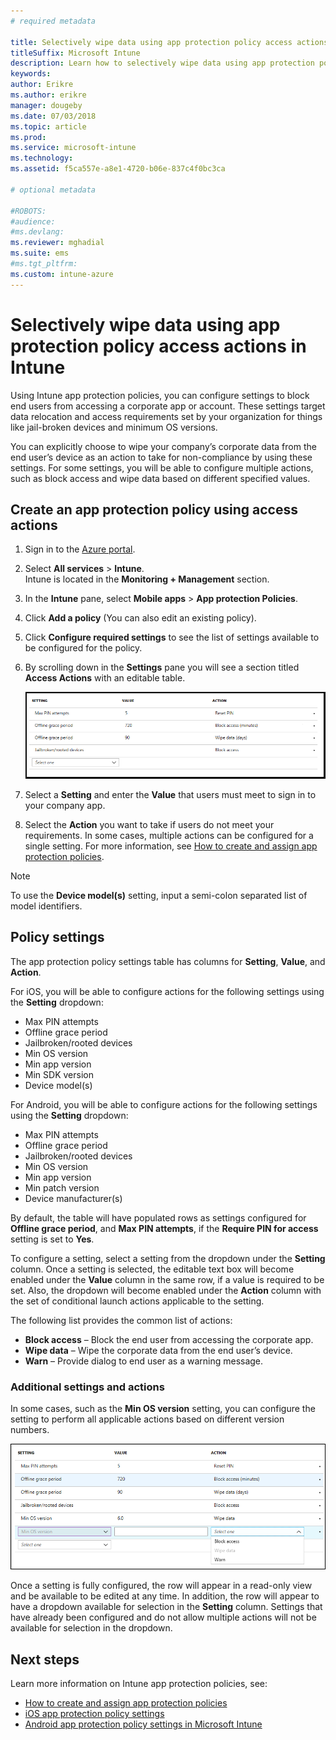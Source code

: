 ```yaml
---
# required metadata

title: Selectively wipe data using app protection policy access actions
titleSuffix: Microsoft Intune
description: Learn how to selectively wipe data using app protection policy access actions in Microsoft Intune.
keywords:
author: Erikre
ms.author: erikre
manager: dougeby
ms.date: 07/03/2018
ms.topic: article
ms.prod:
ms.service: microsoft-intune
ms.technology:
ms.assetid: f5ca557e-a8e1-4720-b06e-837c4f0bc3ca

# optional metadata

#ROBOTS:
#audience:
#ms.devlang:
ms.reviewer: mghadial
ms.suite: ems
#ms.tgt_pltfrm:
ms.custom: intune-azure
---
```


# Selectively wipe data using app protection policy access actions in Intune

Using Intune app protection policies, you can configure settings to block end users from accessing a corporate app or account. These settings target data relocation and access requirements set by your organization for things like jail-broken devices and minimum OS versions.
 
You can explicitly choose to wipe your company’s corporate data from the end user’s device as an action to take for non-compliance by using these settings. For some settings, you will be able to configure multiple actions, such as block access and wipe data based on different specified values.

## Create an app protection policy using access actions

1. Sign in to the [Azure portal](https://portal.azure.com).
2. Select **All services** > **Intune**.  
    Intune is located in the **Monitoring + Management** section.
3. In the **Intune** pane, select **Mobile apps** > **App protection Policies**.
4. Click **Add a policy** (You can also edit an existing policy). 
5. Click **Configure required settings** to see the list of settings available to be configured for the policy. 
6. By scrolling down in the **Settings** pane you will see a section titled **Access Actions** with an editable table.

    ![Screenshot of the Intune app protection access actions](./media/apps-selective-wipe-access-actions01.png)

7. Select a **Setting** and enter the **Value** that users must meet to sign in to your company app. 
8. Select the **Action** you want to take if users do not meet your requirements. In some cases, multiple actions can be configured for a single setting. For more information, see [How to create and assign app protection policies](app-protection-policies.md).

>[!NOTE]
> To use the **Device model(s)** setting, input a semi-colon separated list of model identifiers. 

## Policy settings 

The app protection policy settings table has columns for **Setting**, **Value**, and **Action**.

For iOS, you will be able to configure actions for the following settings using the **Setting** dropdown:
-  Max PIN attempts
-  Offline grace period
-  Jailbroken/rooted devices
-  Min OS version
-  Min app version
-  Min SDK version
-  Device model(s)

For Android, you will be able to configure actions for the following settings using the **Setting** dropdown:
-  Max PIN attempts
-  Offline grace period
-  Jailbroken/rooted devices
-  Min OS version
-  Min app version
-  Min patch version
-  Device manufacturer(s)

By default, the table will have populated rows as settings configured for **Offline grace period**, and **Max PIN attempts**, if the **Require PIN for access** setting is set to **Yes**.
 
To configure a setting, select a setting from the dropdown under the **Setting** column. Once a setting is selected, the editable text box will become enabled under the **Value** column in the same row, if a value is required to be set. Also, the dropdown will become enabled under the **Action** column with the set of conditional launch actions applicable to the setting. 

The following list provides the common list of actions:
-  **Block access** – Block the end user from accessing the corporate app.
-  **Wipe data** – Wipe the corporate data from the end user’s device.
-  **Warn** – Provide dialog to end user as a warning message.

### Additional settings and actions 

In some cases, such as the **Min OS version** setting, you can configure the setting to perform all applicable actions based on different version numbers. 

![Screenshot of the Intune app protection access actions - Min OS version](./media/apps-selective-wipe-access-actions05.png)

Once a setting is fully configured, the row will appear in a read-only view and be available to be edited at any time. In addition, the row will appear to have a dropdown available for selection in the **Setting** column. Settings that have already been configured and do not allow multiple actions will not be available for selection in the dropdown.

## Next steps

Learn more information on Intune app protection policies, see:
- [How to create and assign app protection policies](app-protection-policies.md)
- [iOS app protection policy settings](app-protection-policy-settings-ios.md)
- [Android app protection policy settings in Microsoft Intune](app-protection-policy-settings-android.md) 


